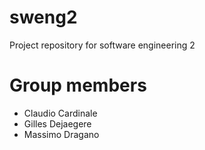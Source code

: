 # sweng2

Project repository for software engineering 2

# Group members
* Claudio Cardinale
* Gilles Dejaegere
* Massimo Dragano
